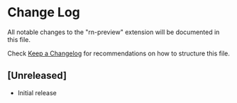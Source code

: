# Change Log

All notable changes to the "rn-preview" extension will be documented in this file.

Check [Keep a Changelog](http://keepachangelog.com/) for recommendations on how to structure this file.

## [Unreleased]

- Initial release